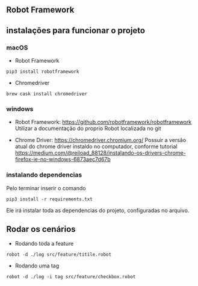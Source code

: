 ## Robot Framework 



## instalações para funcionar o projeto 


### macOS

- Robot Framework 

```
pip3 install robotframework
```

- Chromedriver

```
brew cask install chromedriver
```

### windows

- Robot Framework: https://github.com/robotframework/robotframework 
Utilizar a documentação do proprio Robot localizada no git


- Chrome Driver: https://chromedriver.chromium.org/ 
Possuir a versão atual do chrome driver instaldo no computador, conforme tutorial https://medium.com/@reiload_88128/instalando-os-drivers-chrome-firefox-ie-no-windows-6873aec7d67b 

### instalando dependencias 

Pelo terminar inserir o comando 

```
pip3 install -r requirements.txt
```

Ele irá instalar toda as dependencias do projeto, configuradas no arquivo. 


## Rodar os cenários 

- Rodando toda a feature

````
robot -d ./log src/feature/titile.robot
```` 

- Rodando uma tag 

```
robot -d ./log -i tag src/feature/checkbox.robot
```